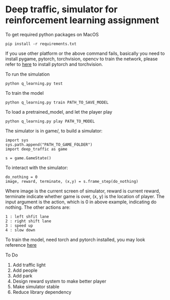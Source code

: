 # Deep traffic, simulator for reinforcement learning assignment

To get required python packages on MacOS

    pip install -r requirements.txt

If you use other platform or the above command fails, basically you need to install pygame, pytorch, torchvision, opencv to train the network, please refer to [here](http://pytorch.org/) to install pytorch and torchvision.


To run the simulation

    python q_learning.py test

To train the model

    python q_learning.py train PATH_TO_SAVE_MODEL

To load a pretrained_model, and let the player play

    python q_learning.py play PATH_TO_MODEL

The simulator is in game/, to build a simulator:

    import sys
    sys.path.append("PATH_TO_GAME_FOLDER")
    import deep_traffic as game
    
    s = game.GameState()

To interact with the simulator:

    do_nothing = 0
    image, reward, terminate, (x,y) = s.frame_step(do_nothing)

Where image is the current screen of simulator, reward is current reward, terminate indicate whether game is over, (x, y) is the location of player. The input argument is the action, which is 0 in above example, indicating do nothing. The other actions are:

    1 : left shfit lane
    2 : right shift lane
    3 : speed up
    4 : slow down

To train the model, need torch and pytorch installed, you may look reference [here](http://pytorch.org/tutorials/intermediate/reinforcement_q_learning.html)

To Do 
   1. Add traffic light
   2. Add people
   3. Add park
   4. Design reward system to make better player
   5. Make simulator stable
   6. Reduce library dependency
   
   

